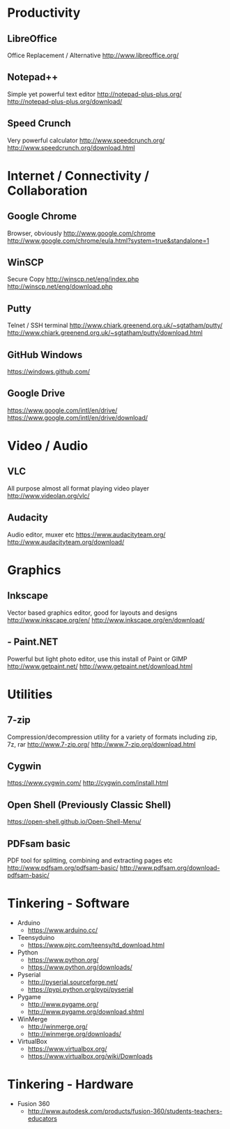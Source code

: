 # Productivity
## LibreOffice
Office Replacement / Alternative
http://www.libreoffice.org/
## Notepad++
Simple yet powerful text editor
http://notepad-plus-plus.org/
http://notepad-plus-plus.org/download/
## Speed Crunch
Very powerful calculator
http://www.speedcrunch.org/
http://www.speedcrunch.org/download.html
  
# Internet / Connectivity / Collaboration
## Google Chrome
Browser, obviously
http://www.google.com/chrome
http://www.google.com/chrome/eula.html?system=true&standalone=1
## WinSCP
Secure Copy
http://winscp.net/eng/index.php
http://winscp.net/eng/download.php
## Putty
Telnet / SSH terminal
http://www.chiark.greenend.org.uk/~sgtatham/putty/
http://www.chiark.greenend.org.uk/~sgtatham/putty/download.html
## GitHub Windows
https://windows.github.com/
## Google Drive
https://www.google.com/intl/en/drive/
https://www.google.com/intl/en/drive/download/

# Video / Audio
## VLC
All purpose almost all format playing video player
http://www.videolan.org/vlc/
## Audacity
Audio editor, muxer etc
https://www.audacityteam.org/
http://www.audacityteam.org/download/

# Graphics
## Inkscape
Vector based graphics editor, good for layouts and designs
http://www.inkscape.org/en/
http://www.inkscape.org/en/download/
## - Paint.NET
Powerful but light photo editor, use this install of Paint or GIMP
http://www.getpaint.net/
http://www.getpaint.net/download.html

# Utilities
## 7-zip
Compression/decompression utility for a variety of formats including zip, 7z, rar 
http://www.7-zip.org/
http://www.7-zip.org/download.html
## Cygwin
https://www.cygwin.com/
http://cygwin.com/install.html
## Open Shell (Previously Classic Shell)
https://open-shell.github.io/Open-Shell-Menu/
## PDFsam basic
PDF tool for splitting, combining and extracting pages etc
http://www.pdfsam.org/pdfsam-basic/
http://www.pdfsam.org/download-pdfsam-basic/

# Tinkering - Software
- Arduino
  - https://www.arduino.cc/
- Teensyduino
  - https://www.pjrc.com/teensy/td_download.html
- Python
  - https://www.python.org/
  - https://www.python.org/downloads/
- Pyserial
  - http://pyserial.sourceforge.net/
  - https://pypi.python.org/pypi/pyserial
- Pygame
  - http://www.pygame.org/
  - http://www.pygame.org/download.shtml
- WinMerge
  - http://winmerge.org/
  - http://winmerge.org/downloads/
- VirtualBox
  - https://www.virtualbox.org/
  - https://www.virtualbox.org/wiki/Downloads

# Tinkering - Hardware
- Fusion 360
  - http://www.autodesk.com/products/fusion-360/students-teachers-educators
